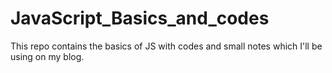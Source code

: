 # JavaScript_Basics_and_codes
This repo contains the basics of JS with codes and small notes which I'll be using on my blog.
